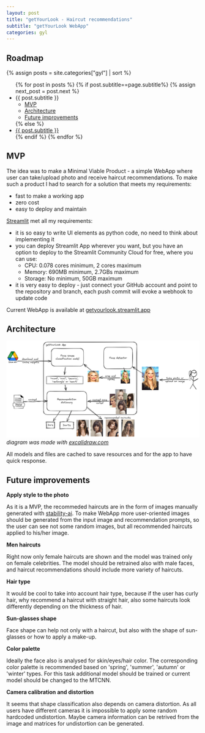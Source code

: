 ```yaml
---
layout: post
title: "getYourLook - Haircut recommendations"
subtitle: "getYourLook WebApp"
categories: gyl
---
```

## Roadmap
{% assign posts = site.categories["gyl"] | sort %}
<ul>
    {% for post in posts %}
      {% if post.subtitle==page.subtitle%}
      {% assign next_post = post.next %}
         <li>{{ post.subtitle }}
            <ul>
               <li><a href="#mvp">MVP</a></li>
               <li><a href="#architecture">Architecture</a></li>
               <li><a href="#future-improvements">Future improvements</a></li>
            </ul>
         </li>
      {% else %}
         <li><a href="{{ post.url }}">{{ post.subtitle }}</a></li>
      {% endif %}
    {% endfor %}
</ul>

## MVP

The idea was to make a Minimal Viable Product - a simple WebApp where user can take/upload photo and receive haircut recommendations. To make such a product I had to search for a solution that meets my requirements:
- fast to make a working app
- zero cost
- easy to deploy and maintain 

[Streamlit](https://streamlit.io/) met all my requirements:
- it is so easy to write UI elements as python code, no need to think about implementing it
- you can deploy Streamlit App wherever you want, but you have an option to deploy to the Streamlit Community Cloud for free, where you can use:
  - CPU: 0.078 cores minimum, 2 cores maximum
  - Memory: 690MB minimum, 2.7GBs maximum
  - Storage: No minimum, 50GB maximum
- it is very easy to deploy - just connect your GitHub account and point to the repository and branch, each push commit will evoke a webhook to update code

Current WebApp is available at [getyourlook.streamlit.app](https://getyourlook.streamlit.app/)

## Architecture

![app architecture](/assets/gyl/architecture.png)
*diagram was made with [excalidraw.com](https://excalidraw.com/)*

All models and files are cached to save resources and for the app to have quick response.

## Future improvements

__Apply style to the photo__

As it is a MVP, the recommeded haircuts are in the form of images manually generated with [stability-ai](https://replicate.com/stability-ai/sdxl). To make WebApp more user-oriented images should be generated from the input image and recommendation prompts, so the user can see not some random images, but all recommended haircuts applied to his/her image.

__Men haircuts__

Right now only female haircuts are shown and the model was trained only on female celebrities. The model should be retrained also with male faces, and haircut recommendations should include more variety of haircuts.

__Hair type__

It would be cool to take into account hair type, because if the user has curly hair, why recommend a haircut with straight hair, also some haircuts look differently depending on the thickness of hair.

__Sun-glasses shape__

Face shape can help not only with a haircut, but also with the shape of sun-glasses or how to apply a make-up.

__Color palette__

Ideally the face also is analysed for skin/eyes/hair color. The corresponding color palette is recommended based on 'spring', 'summer', 'autumn' or 'winter' types. For this task additional model should be trained or current model should be changed to the MTCNN.

__Camera calibration and distortion__

It seems that shape classification also depends on camera distortion. As all users have different cameras it is impossible to apply some random hardcoded undistortion. Maybe camera information can be retrived from the image and matrices for undistortion can be generated.


<!-- https://priverevaux.com/blogs/eyewear/glasses-for-face-shape
https://github.com/Laksh1701/Spectacles-recommendation-system-based-on-faceshape
https://www.occhialando.de/blog-optische-brillen-mode/ratgeber-zur-wahl-der-perfekten-brille
https://www.pinterest.com/pin/155585362115815230/ -->